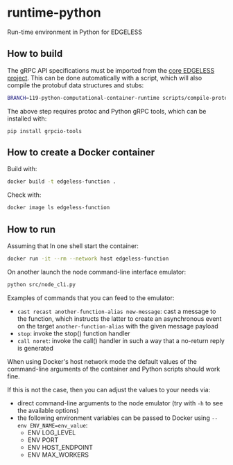 # runtime-python

Run-time environment in Python for EDGELESS

## How to build

The gRPC API specifications must be imported from the [core EDGELESS project](https://github.com/edgeless-project/edgeless). This can be done automatically with a script, which will also compile the protobuf data structures and stubs:

```bash
BRANCH=119-python-computational-container-runtime scripts/compile-proto.sh
```

The above step requires protoc and Python gRPC tools, which can be installed with:

```
pip install grpcio-tools
```

## How to create a Docker container

Build with:

```bash
docker build -t edgeless-function .
```

Check with:

```bash
docker image ls edgeless-function
```

## How to run

Assuming that In one shell start the container:

```bash
docker run -it --rm --network host edgeless-function
```

On another launch the node command-line interface emulator:

```bash
python src/node_cli.py
```

Examples of commands that you can feed to the emulator:

- `cast recast another-function-alias new-message`: cast a message to the function, which instructs the latter to create an asynchronous event on the target `another-function-alias` with the given message payload
- `stop`: invoke the stop() function handler
- `call noret`: invoke the call() handler in such a way that a no-return reply is generated

When using Docker's host network mode the default values of the command-line arguments of the container and Python scripts should work fine.

If this is not the case, then you can adjust the values to your needs via:

- direct command-line arguments to the node emulator (try with `-h` to see the available options)
- the following environment variables can be passed to Docker using `--env ENV_NAME=env_value`:
  - ENV LOG_LEVEL
  - ENV PORT
  - ENV HOST_ENDPOINT
  - ENV MAX_WORKERS
